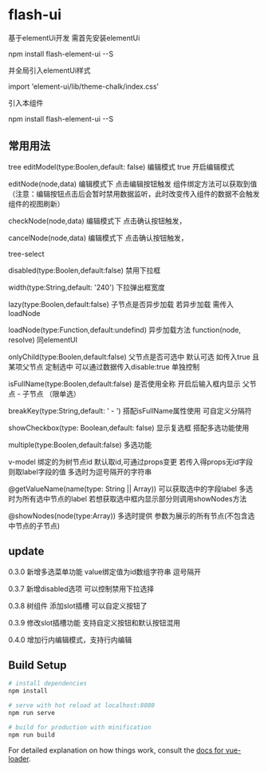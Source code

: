 # flash-ui

基于elementUi开发  需首先安装elementUi 

npm install flash-element-ui --S

并全局引入elementUi样式

import 'element-ui/lib/theme-chalk/index.css'

引入本组件

npm install flash-element-ui --S

## 常用用法
tree
editModel(type:Boolen,default: false) 编辑模式 true 开启编辑模式

editNode(node,data) 编辑模式下 点击编辑按钮触发 组件绑定方法可以获取到值（注意：编辑按钮点击后会暂时禁用数据监听，此时改变传入组件的数据不会触发组件的视图刷新）

checkNode(node,data) 编辑模式下 点击确认按钮触发，

cancelNode(node,data) 编辑模式下 点击确认按钮触发，

tree-select 

disabled(type:Boolen,default:false) 禁用下拉框

width(type:String,default: '240') 下拉弹出框宽度 

lazy(type:Boolen,default:false) 子节点是否异步加载 若异步加载 需传入loadNode

loadNode(type:Function,default:undefind) 异步加载方法 function(node, resolve) 同elementUI

onlyChild(type:Boolen,default:false) 父节点是否可选中 默认可选 如传入true 且某项父节点 定制选中 可以通过数据传入disable:true 单独控制

isFullName(type:Boolen,default:false) 是否使用全称  开启后输入框内显示 父节点 - 子节点 （限单选）

breakKey(type:String,default: ' - ') 搭配isFullName属性使用  可自定义分隔符

showCheckbox(type: Boolean,default: false) 显示复选框 搭配多选功能使用
      
multiple(type:Boolen,default:false) 多选功能

v-model 绑定的为树节点id 默认取id,可通过props变更 若传入得props无id字段则取label字段的值 多选时为逗号隔开的字符串

@getValueName(name(type: String || Array)) 可以获取选中的字段label 多选时为所有选中节点的label 若想获取选中框内显示部分则调用showNodes方法

@showNodes(node(type:Array)) 多选时提供 参数为展示的所有节点(不包含选中节点的子节点)

## update

0.3.0 新增多选菜单功能 value绑定值为id数组字符串 逗号隔开

0.3.7 新增disabled选项 可以控制禁用下拉选择

0.3.8 树组件 添加slot插槽 可以自定义按钮了

0.3.9 修改slot插槽功能 支持自定义按钮和默认按钮混用 

0.4.0  增加行内编辑模式，支持行内编辑

## Build Setup

``` bash
# install dependencies
npm install

# serve with hot reload at localhost:8080
npm run serve

# build for production with minification
npm run build
```

For detailed explanation on how things work, consult the [docs for vue-loader](http://vuejs.github.io/vue-loader).
